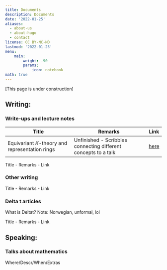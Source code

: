 ```yaml
---
title: Documents
description: Documents
date: '2022-01-25'
aliases:
  - about-us
  - about-hugo
  - contact
license: CC BY-NC-ND
lastmod: '2022-01-25'
menu:
    main: 
        weight: -90
        params:
            icon: notebook
math: true
---
```


[This page is under construction]

## Writing:

### Write-ups and lecture notes
| Title                       | Remarks              | Link        |
|-----------------------------|----------------------|-------------|
| Equivariant $K$-theory and representation rings | Unfinished - Scribbles connecting different concepts to a talk | [here](https://drive.google.com/file/d/117cQV8MW43susCcki_1LBLCA7MGWWeUd/view?usp=sharing)|

Title - Remarks - Link

### Other writing
Title - Remarks - Link

### Delta t articles
What is Deltat? Note: Norwegian, unformal, lol

Title - Remarks - Link


## Speaking:

### Talks about mathematics
Where/Descr/When/Extras

